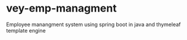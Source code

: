 # vey-emp-managment
Employee manangment system using spring boot in java and thymeleaf template engine
